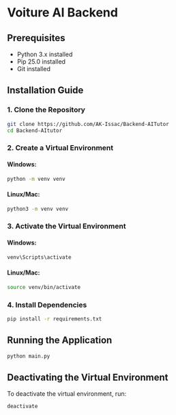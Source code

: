 # Voiture AI Backend

## Prerequisites

- Python 3.x installed
- Pip 25.0 installed
- Git installed

## Installation Guide

### 1. Clone the Repository

```sh
git clone https://github.com/AK-Issac/Backend-AITutor
cd Backend-AItutor
```

### 2. Create a Virtual Environment

#### Windows:

```sh
python -m venv venv
```

#### Linux/Mac:

```sh
python3 -m venv venv
```

### 3. Activate the Virtual Environment

#### Windows:

```sh
venv\Scripts\activate
```

#### Linux/Mac:

```sh
source venv/bin/activate
```

### 4. Install Dependencies

```sh
pip install -r requirements.txt
```

## Running the Application

```sh
python main.py
```

## Deactivating the Virtual Environment

To deactivate the virtual environment, run:

```sh
deactivate
```

